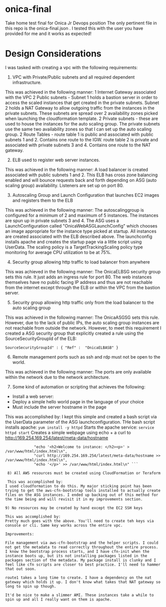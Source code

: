 # onica-final
Take home test final for Onica Jr Devops position
The only pertinent file in this repo is the onica-final.json . I tested this with the user you have provided for me and it works as expected! 


# Design Considerations
I was tasked with creating a vpc with the following requirements:

1) VPC with Private/Public subnets and all required dependent infrastructure.

This was achieved in the following manner:
1 Internet Gateway associated with the VPC
2 Public subnets - Subnet 1 holds a bastion server in order to access the scaled instances that get created in the private subnets. Subnet 2 holds a NAT Gateway to allow outgoing traffic from the instances in the private subnets. These subnets are spread over 2 availability zones picked when launching the cloudformation template. 
2 Private subnets - these are used to house the instances for the auto scaling group. The private subnets use the same two availability zones so that I can set up the auto scaling group.
2 Route Tables - route table 1 is public and associated with public subnets 1 and 2. Contains one route to the IGW. route table 2 is private and associated with private subnets 3 and 4. Contains one route to the NAT gateway.

2) ELB used to register web server instances.

This was achieved in the following manner:
A load balancer is created associated with public subnets 1 and 2. This ELB has cross zone balancing enabled and will bounce requests back and forth depending on ASG (auto scaling group) availability. Listeners are set up on port 80. 

3) Autoscaling Group and Launch Configuration that launches EC2 images and registers them to the ELB

This was achieved in the following manner:
The autoscalinggroup is configured for a minimum of 2 and maximum of 5 instances. The instances are spun up in private subnets 3 and 4. The ASG uses a LaunchConfiguration called "OnicaWebASGLaunchConfig" which chooses an image appropriate for the instance type picked at startup. All instances are created associated with the ELB described above. The launchconfig installs apache and creates the startup page via a little script using UserData. The scaling policy is a TargetTrackingScaling policy type monitoring for average CPU utilization to be at 75%. 

4) Security group allowing http traffic to load balancer from anywhere

This was achieved in the following manner:
The OnicaELBSG security group sets this rule. It just adds an ingress rule for port 80. The web instances themselves have no public facing IP address and thus are not reachable from the internet except through the ELB or within the VPC from the bastion server.

5) Security group allowing http traffic only from the load balancer to the auto scaling group

This was achieved in the following manner:
The OnicaASGSG sets this rule. However, due to the lack of public IPs, the auto scaling group instances are not reachable from outside the network. However, to meet this requirement I created a ASG security group that explicitly created a rule using the SourceSecurityGroupId of the ELB:

`SourceSecurityGroupId" : { "Ref" :  "OnicaELBASB" }`

6) Remote management ports such as ssh and rdp must not be open to the world.

This was achieved in the following manner:
The ports are only available within the network due to the network architecture.

7) Some kind of automation or scripting that achieves the following:
- Install a web server:
- Deploy a simple hello world page in the language of your choice
- Must include the server hostname in the page

This was accomplished by:
I kept this simple and created a bash script via the UserData parameter of the ASG launchconfiguration. THe bash script installs apache:
`yum install -y httpd`
Starts the apache service:
`service httpd start`
Creates a simple webpage using echo + a curl to http://169.254.169.254/latest/meta-data/hostname
```             "touch /var/www/html/index.html\n",
             "echo '<h2>Welcome to instance: </h2><p>' > /var/www/html/index.html\n",
             "curl http://169.254.169.254/latest/meta-data/hostname >> /var/www/html/index.html\n",
             "echo '</p>' >> /var/www/html/index.html\n" ```
 
 8) All AWS resources must be created using CloudFormation or Teraform
 
 This was accomplished by:
I used cloudformation to do this. My major sticking point has been trying to get the aws-cfn-bootstrap tools installed to actually create files on the ASG instances. I ended up backing out of this method for the time being and will revisit it in my improvements section.

9) No resources may be created by hand except the EC2 SSH keys

This was accomplished by:
Pretty much goes with the above. You'll need to create teh keys via console or cli. Same key works across the entire vpc. 

Improvements:

File management via aws-cfn-bootstrap and the helper scripts. I could not get the metadata to read correctly throughout the entire process. I know the bootstrap process starts, and I have cfn-init when the instance boots up, but its not installing packages listed in the packages section of the metadata. My package install is clunky and I feel like cfn scripts are closer to best practice. I'll need to hammer that out soon.

route1 takes a long time to create. I have a dependency on the nat gateway which holds it up. I don't know what takes that NAT gateway so long to spin up though. 

It'd be nice to make a slimmer AMI. These instances take a while to spin up and all I really want on them is apache.
